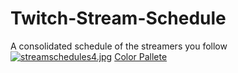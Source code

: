 # Twitch-Stream-Schedule
A consolidated schedule of the streamers you follow
[![streamschedules4.jpg](https://i.postimg.cc/QMYh8FHh/streamschedules4.jpg)](https://postimg.cc/kVSkwXQp)
[Color Pallete](https://lospec.com/palette-list/soapy-10)
